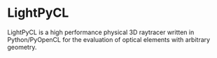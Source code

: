 LightPyCL
=========

LightPyCL is a high performance physical 3D raytracer written in Python/PyOpenCL for the evaluation of optical elements with arbitrary geometry.
